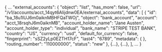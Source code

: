 {
  ...
  "external_accounts": {
    "object": "list",
    "has_more": false,
    "url": "/v1/accounts/acct_14qyt6Alijdnw0EA/external_accounts",
    "data": [
      {
        "id": "ba_18u1IUJ6m0aiknMBHFQaTWOj",
        "object": "bank_account",
        "account": "acct_18rsqhJ6m0aiknMB",
        "account_holder_name": "Jane Austen",
        "account_holder_type": "individual",
        "bank_name": "STRIPE TEST BANK",
        "country": "US",
        "currency": "usd",
        "default_for_currency": false,
        "fingerprint": "sSZ2yLp0EZTH17cF",
        "last4": "6789",
        "metadata": {
        },
        "routing_number": "110000000",
        "status": "new"
      },
      {...},
      {...},
    ],
  ...
}
